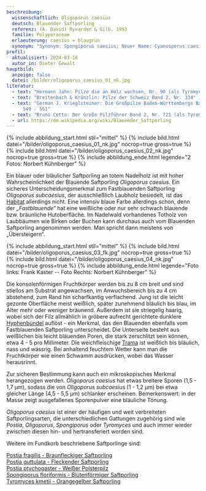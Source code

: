 ```yaml
---
beschreibung:
  wissenschaftlich: Oligoporus caesius
  deutsch: Blauender Saftporling
  referenz: (A. David) Ryvarden & Gilb. 1993
  familie: Polyporaceae
  erlaeuterung: caesius = blaugrün
  synonym: "Synonym: Spongiporus caesius; Neuer Name: Cyanosporus caesius"
profil:
  aktualisiert: 2024-03-16
  autor_in: Dieter Gewalt
hauptbild:
  anzeige: false
  datei: /bilder/oligoporus_caesius_01_nk.jpg
literatur:
  - text: "Hermann Jahn: Pilze die an Holz wachsen, Nr. 90 (als Tyromyces caesius)"
  - text: "Breitenbach & Kränzlin: Pilze der Schweiz Band 2, Nr. 334"
  - text: "German J. Krieglsteiner: Die Großpilze Baden-Württembergs Band 1, Seite
      549 - 551"
  - text: "Bruno Cetto: Der Große Pilzführer Band 2, Nr. 721 (als Tyromyces caesius)"
  - url: https://de.wikipedia.org/wiki/Blauender_Saftporling
---
```

{% include abbildung_start.html stil="mittel" %}
{% include bild.html datei="/bilder/oligoporus_caesius_01_nk.jpg" nocrop=true gross=true %}
{% include bild.html datei="/bilder/oligoporus_caesius_02_nk.jpg" nocrop=true gross=true %}
{% include abbildung_ende.html legende="2 Fotos: Norbert Kühnberger" %}

Ein blauer oder bläulicher Saftporling an totem Nadelholz ist mit hoher Wahrscheinlichkeit der Blauende Saftporling *Oligoporus caesius*. Ein sicheres Unterscheidungsmerkmal zum Fastblauenden Saftporling *Oligoporus subcaesius*, der ausschließlich Laubholz besiedelt, ist das [Habitat](Habitat "Glossar") allerdings nicht. Eine intensiv blaue Farbe allerdings schon, denn der *„Fastblauende“* hat eine weißliche oder nur sehr schwach blauende bzw. bräunliche Hutoberfläche. Im Nadelwald vorhandenes Totholz von Laubbäumen wie Birken oder Buchen kann durchaus auch vom Blauenden Saftporling angenommen werden. Man spricht dann meistens von „Übersteigern“.

{% include abbildung_start.html stil="mittel" %}
{% include bild.html datei="/bilder/oligoporus_caesius_03_fk.jpg" nocrop=true gross=true %}
{% include bild.html datei="/bilder/oligoporus_caesius_04_nk.jpg" nocrop=true gross=true %}
{% include abbildung_ende.html legende="Foto links: Frank Kaster -- Foto Rechts: Norbert Kühnberger" %}

Die konsolenförmigen Fruchtkörper werden bis zu 8 cm breit und sind stiellos am Substrat angewachsen, im Anwuchsbereich bis zu 4 cm abstehend, zum Rand hin scharfkantig verflachend. Jung ist die leicht gezonte Oberfläche meist weißlich, später zunehmend bläulich bis blau, im Alter mehr oder weniger bräunend. Außerdem ist sie striegelig haarig, wobei sich der Filz allmählich in gröbere aufrecht gerichtete dunklere [Hyphenbündel](Hyphen "Glossar") auflöst - ein Merkmal, das den Blauenden ebenfalls vom Fastblauenden Saftporling unterscheidet. Die Unterseite besteht aus weißlichen bis leicht bläuenden Poren, die stark zerschlitzt sein können, etwa 4 - 5 pro Millimeter. Die weichfleischige [Trama](Trama "Glossar") ist weißlich bis bläulich, nass und wässrig. Bei anhaltend feuchtem Wetter kann man die Fruchtkörper wie einen Schwamm ausdrücken, wobei das Wasser herausrinnt.

Zur sicheren Bestimmung kann auch ein mikroskopisches Merkmal herangezogen werden. *Oligoporus caesius* hat etwas breitere Sporen (1,5 - 1,7 µm), sodass die von *Oligoporus subcaesius* (1 - 1,2 µm) bei etwa gleicher Länge (4,5 - 5,5 µm) schlanker erscheinen. Bemerkenswert: in der Masse zeigt ausgefallenes Sporenpulver eine bläuliche Tönung.

*Oligoporus caesius* ist einer der häufigen und weit verbreiteten Saftporlingsarten, die unterschiedlichen Gattungen zugehörig sind wie *Postia*, *Oligoporus*, *Spongiporus* oder *Tyromyces* und auch immer wieder zwischen diesen hin- und hertransferiert worden sind.

Weitere im Fundkorb beschriebene Saftporlinge sind:

[Postia fragilis - Braunfleckiger Saftporling](/pilze/postia-fragilis-braunfleckender-saftporling)\
[Postia guttulata - Fleckender Saftporling](/pilze/postia-guttulata-fleckender-saftporling)\
[Postia ptychogaster - Weißer Polsterpilz](/pilze/postia-ptychogaster-weißer-polsterpilz)\
[Spongiporus floriformis - Blütenförmiger Saftporling](/pilze/spongiporus-floriformis-blütenförmiger-saftporling)\
[Tyromyces kmetii - Orangegelber Saftporling](/pilze/tyromyces-kmetii-orangegelber-saftporling)